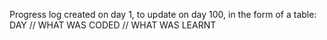 Progress log created on day 1, to update on day 100, in the form of a table:
DAY  //   WHAT WAS CODED  //   WHAT WAS LEARNT
